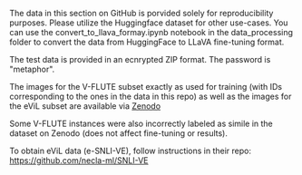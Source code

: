 The data in this section on GitHub is porvided solely for reproducibility purposes. Please utilize the Huggingface dataset for other use-cases. You can use the convert_to_llava_formay.ipynb notebook in the data_processing folder to convert the data from HuggingFace to LLaVA fine-tuning format.

The test data is provided in an ecnrypted ZIP format. The password is "metaphor".

The images for the V-FLUTE subset exactly as used for training (with IDs corresponding to the ones in the data in this repo) as well as the images for the eViL subset are available via [Zenodo](https://zenodo.org/records/11114281)

Some V-FLUTE instances were also incorrectly labeled as simile in the dataset on Zenodo (does not affect fine-tuning or results).

To obtain eViL data (e-SNLI-VE), follow instructions in their repo:
https://github.com/necla-ml/SNLI-VE